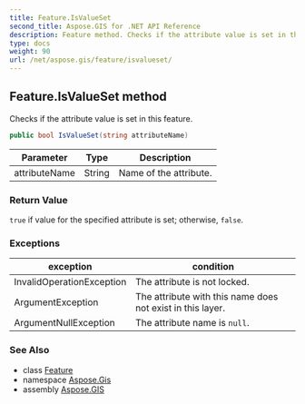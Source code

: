 ```yaml
---
title: Feature.IsValueSet
second_title: Aspose.GIS for .NET API Reference
description: Feature method. Checks if the attribute value is set in this feature.
type: docs
weight: 90
url: /net/aspose.gis/feature/isvalueset/
---
```

## Feature.IsValueSet method

Checks if the attribute value is set in this feature.

```csharp
public bool IsValueSet(string attributeName)
```

| Parameter | Type | Description |
| --- | --- | --- |
| attributeName | String | Name of the attribute. |

### Return Value

`true` if value for the specified attribute is set; otherwise, `false`.

### Exceptions

| exception | condition |
| --- | --- |
| InvalidOperationException | The attribute is not locked. |
| ArgumentException | The attribute with this name does not exist in this layer. |
| ArgumentNullException | The attribute name is `null`. |

### See Also

* class [Feature](../)
* namespace [Aspose.Gis](../../feature/)
* assembly [Aspose.GIS](../../../)


